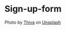 # Sign-up-form
Photo by <a href="https://unsplash.com/@hellothiva?utm_source=unsplash&utm_medium=referral&utm_content=creditCopyText">Thiva</a> on <a href="https://unsplash.com/photos/7-cDCG2t8I8?utm_source=unsplash&utm_medium=referral&utm_content=creditCopyText">Unsplash</a>
  